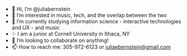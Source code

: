 - 👋 Hi, I’m @juliabernstein
- 👀 I’m interested in music, tech, and the overlap between the two
- 🌱 I’m currently studying information science - interactive technologies and UX - and music
- ✨ I am a junior at Cornell University in Ithaca, NY
- 💞️ I’m looking to collaborate on anything!
- 📫 How to reach me: 305-972-6123 or juliaebernstein@gmail.com

<!---
juliabernstein/juliabernstein is a ✨ special ✨ repository because its `README.md` (this file) appears on your GitHub profile.
You can click the Preview link to take a look at your changes.
--->
